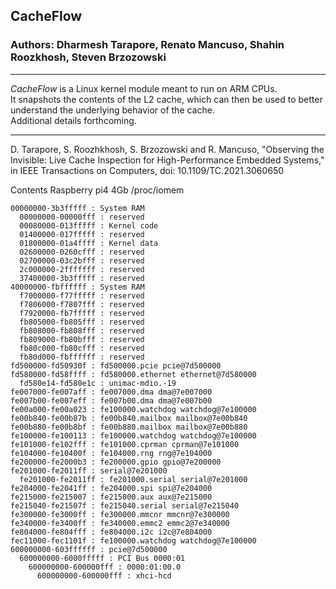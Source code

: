 ## CacheFlow
### Authors: Dharmesh Tarapore, Renato Mancuso, Shahin Roozkhosh, Steven Brzozowski
<hr/>
<p>
	<em>CacheFlow</em> is a Linux kernel module meant to run on ARM CPUs. 
	<br/>It snapshots the contents of the L2 cache, which can then be used to better understand the underlying behavior of the cache.
	<br/>Additional details forthcoming.
</p>
<hr/>
<p>
D. Tarapore, S. Roozhkhosh, S. Brzozowski and R. Mancuso, "Observing the Invisible: Live Cache Inspection for High-Performance Embedded Systems," in IEEE Transactions on Computers, doi: 10.1109/TC.2021.3060650
</p>

Contents Raspberry pi4 4Gb /proc/iomem
```
00000000-3b3fffff : System RAM
  00000000-00000fff : reserved
  00080000-013fffff : Kernel code
  01400000-017fffff : reserved
  01800000-01a4ffff : Kernel data
  02600000-0260cfff : reserved
  02700000-03c2bfff : reserved
  2c000000-2fffffff : reserved
  37400000-3b3fffff : reserved
40000000-fbffffff : System RAM
  f7000000-f77fffff : reserved
  f7806000-f7807fff : reserved
  f7920000-fb7fffff : reserved
  fb805000-fb805fff : reserved
  fb808000-fb808fff : reserved
  fb809000-fb80bfff : reserved
  fb80c000-fb80cfff : reserved
  fb80d000-fbffffff : reserved
fd500000-fd50930f : fd500000.pcie pcie@7d500000
fd580000-fd58ffff : fd580000.ethernet ethernet@7d580000
  fd580e14-fd580e1c : unimac-mdio.-19
fe007000-fe007aff : fe007000.dma dma@7e007000
fe007b00-fe007eff : fe007b00.dma dma@7e007b00
fe00a000-fe00a023 : fe100000.watchdog watchdog@7e100000
fe00b840-fe00b87b : fe00b840.mailbox mailbox@7e00b840
fe00b880-fe00b8bf : fe00b880.mailbox mailbox@7e00b880
fe100000-fe100113 : fe100000.watchdog watchdog@7e100000
fe101000-fe102fff : fe101000.cprman cprman@7e101000
fe104000-fe10400f : fe104000.rng rng@7e104000
fe200000-fe2000b3 : fe200000.gpio gpio@7e200000
fe201000-fe2011ff : serial@7e201000
  fe201000-fe2011ff : fe201000.serial serial@7e201000
fe204000-fe2041ff : fe204000.spi spi@7e204000
fe215000-fe215007 : fe215000.aux aux@7e215000
fe215040-fe21507f : fe215040.serial serial@7e215040
fe300000-fe3000ff : fe300000.mmcnr mmcnr@7e300000
fe340000-fe3400ff : fe340000.emmc2 emmc2@7e340000
fe804000-fe804fff : fe804000.i2c i2c@7e804000
fec11000-fec1101f : fe100000.watchdog watchdog@7e100000
600000000-603ffffff : pcie@7d500000
  600000000-6000fffff : PCI Bus 0000:01
    600000000-600000fff : 0000:01:00.0
      600000000-600000fff : xhci-hcd


```
